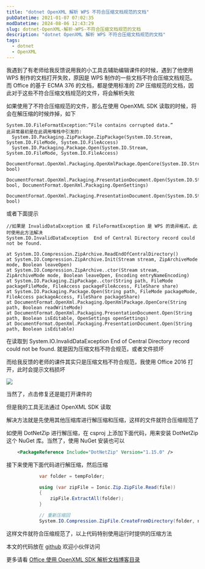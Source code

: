 ```yaml
---
title: "dotnet OpenXML 解析 WPS 不符合压缩文档规范的文档"
pubDatetime: 2021-01-07 07:02:35
modDatetime: 2024-08-06 12:43:29
slug: dotnet-OpenXML-解析-WPS-不符合压缩文档规范的文档
description: "dotnet OpenXML 解析 WPS 不符合压缩文档规范的文档"
tags:
  - dotnet
  - OpenXML
---
```





我遇到了有老师给我反馈说用我的小工具去辅助编辑课件的时候，遇到了他使用 WPS 制作的文档打开失败，原因是 WPS 制作的一些文档不符合压缩文档规范。而 Office 的基于 ECMA 376 的文档，都是使用标准的 ZIP 压缩规范的文档，因此对于这些不符合压缩文档规范的文件，将会解析失败

<!--more-->


<!-- CreateTime:2021/1/7 15:02:35 -->

<!-- 发布 -->

如果使用了不符合压缩规范的文件，那么在使用 OpenXML SDK 读取的时候，将会在解压缩的时候炸掉，如下

```
System.IO.FileFormatException:“File contains corrupted data.”
此异常最初是在此调用堆栈中引发的: 
  System.IO.Packaging.ZipPackage.ZipPackage(System.IO.Stream, System.IO.FileMode, System.IO.FileAccess)
  System.IO.Packaging.Package.Open(System.IO.Stream, System.IO.FileMode, System.IO.FileAccess)
  DocumentFormat.OpenXml.Packaging.OpenXmlPackage.OpenCore(System.IO.Stream, bool)
  DocumentFormat.OpenXml.Packaging.PresentationDocument.Open(System.IO.Stream, bool, DocumentFormat.OpenXml.Packaging.OpenSettings)
  DocumentFormat.OpenXml.Packaging.PresentationDocument.Open(System.IO.Stream, bool)  
```

或者下面提示

```
//如果是 InvalidDataException 或 FileFormatException 是 WPS 的诡异格式，此时使用此方法解决
System.IO.InvalidDataException	End of Central Directory record could not be found.	

at System.IO.Compression.ZipArchive.ReadEndOfCentralDirectory()
at System.IO.Compression.ZipArchive.Init(Stream stream, ZipArchiveMode mode, Boolean leaveOpen)
at System.IO.Compression.ZipArchive..ctor(Stream stream, ZipArchiveMode mode, Boolean leaveOpen, Encoding entryNameEncoding)
at System.IO.Packaging.ZipPackage..ctor(String path, FileMode packageFileMode, FileAccess packageFileAccess, FileShare share)
at System.IO.Packaging.Package.Open(String path, FileMode packageMode, FileAccess packageAccess, FileShare packageShare)
at DocumentFormat.OpenXml.Packaging.OpenXmlPackage.OpenCore(String path, Boolean readWriteMode)
at DocumentFormat.OpenXml.Packaging.PresentationDocument.Open(String path, Boolean isEditable, OpenSettings openSettings)
at DocumentFormat.OpenXml.Packaging.PresentationDocument.Open(String path, Boolean isEditable)
```

在读取到 System.IO.InvalidDataException End of Central Directory record could not be found. 就是因为压缩文档不符合规范，或者文件损坏

而给我反馈的老师的课件其实只是压缩文档不符合规范，我使用 Office 2016 打开，此时会提示文档损坏

<!-- ![](images/img-dotnet OpenXML 解析 WPS 不符合压缩文档规范的文档0.png) -->

![](images/img-lindexi%2F2021171579876.jpg)

当然了，点击修复还是能打开课件的

但是我的工具无法通过 OpenXML SDK 读取

解决方法就是先使用其他压缩库进行解压缩和压缩，这样的文件就符合压缩规范了

如使用 DotNetZip 进行解压缩，在 csproj 上添加下面代码，用来安装 DotNetZip 这个 NuGet 库。当然了，使用 NuGet 安装也可以

```xml
    <PackageReference Include="DotNetZip" Version="1.15.0" />
```

接下来使用下面代码进行解压缩，然后压缩

```csharp
            var folder = tempFolder;

            using (var zipFile = Ionic.Zip.ZipFile.Read(file))
            {
                zipFile.ExtractAll(folder);
            }

            // 重新压缩回
            System.IO.Compression.ZipFile.CreateFromDirectory(folder, newZipFile);
```

这样文件就符合压缩规范了，以上代码特别使用运行时提供的压缩方法

本文的代码放在 [github](https://github.com/lindexi/lindexi_gd/tree/2ce10a89/NairjelbibelLuqeefufejelnoche) 欢迎小伙伴访问

更多请看 [Office 使用 OpenXML SDK 解析文档博客目录](https://blog.lindexi.com/post/Office-%E4%BD%BF%E7%94%A8-OpenXML-SDK-%E8%A7%A3%E6%9E%90%E6%96%87%E6%A1%A3%E5%8D%9A%E5%AE%A2%E7%9B%AE%E5%BD%95.html )

